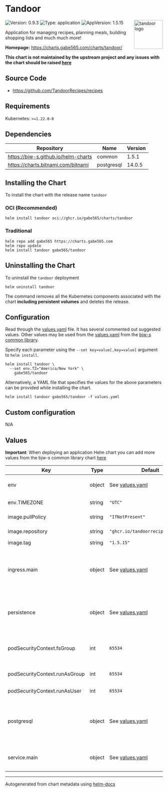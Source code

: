 # Tandoor

<img src="https://raw.githubusercontent.com/vabene1111/recipes/master/docs/logo_color.svg" align="right" width="92" alt="tandoor logo">

![Version: 0.9.3](https://img.shields.io/badge/Version-0.9.3-informational?style=flat)
![Type: application](https://img.shields.io/badge/Type-application-informational?style=flat)
![AppVersion: 1.5.15](https://img.shields.io/badge/AppVersion-1.5.15-informational?style=flat)

Application for managing recipes, planning meals, building shopping lists and much much more!

**Homepage:** <https://charts.gabe565.com/charts/tandoor/>

**This chart is not maintained by the upstream project and any issues with the chart should be raised
[here](https://github.com/gabe565/charts/issues/new?assignees=gabe565&labels=bug&template=bug_report.yaml&name=tandoor&version=0.9.3)**

## Source Code

* <https://github.com/TandoorRecipes/recipes>

## Requirements

Kubernetes: `>=1.22.0-0`

## Dependencies

| Repository | Name | Version |
|------------|------|---------|
| <https://bjw-s.github.io/helm-charts> | common | 1.5.1 |
| <https://charts.bitnami.com/bitnami> | postgresql | 14.0.5 |

## Installing the Chart

To install the chart with the release name `tandoor`

### OCI (Recommended)

```console
helm install tandoor oci://ghcr.io/gabe565/charts/tandoor
```

### Traditional

```console
helm repo add gabe565 https://charts.gabe565.com
helm repo update
helm install tandoor gabe565/tandoor
```

## Uninstalling the Chart

To uninstall the `tandoor` deployment

```console
helm uninstall tandoor
```

The command removes all the Kubernetes components associated with the chart **including persistent volumes** and deletes the release.

## Configuration

Read through the [values.yaml](./values.yaml) file. It has several commented out suggested values.
Other values may be used from the [values.yaml](https://github.com/bjw-s/helm-charts/tree/a081de5/charts/library/common/values.yaml) from the [bjw-s common library](https://github.com/bjw-s/helm-charts/tree/a081de5/charts/library/common).

Specify each parameter using the `--set key=value[,key=value]` argument to `helm install`.

```console
helm install tandoor \
  --set env.TZ="America/New York" \
    gabe565/tandoor
```

Alternatively, a YAML file that specifies the values for the above parameters can be provided while installing the chart.

```console
helm install tandoor gabe565/tandoor -f values.yaml
```

## Custom configuration

N/A

## Values

**Important**: When deploying an application Helm chart you can add more values from the bjw-s common library chart [here](https://github.com/bjw-s/helm-charts/tree/a081de5/charts/library/common)

| Key | Type | Default | Description |
|-----|------|---------|-------------|
| env | object | See [values.yaml](./values.yaml) | environment variables. [[ref]](https://github.com/TandoorRecipes/recipes/blob/master/.env.template). |
| env.TIMEZONE | string | `"UTC"` | default timezone |
| image.pullPolicy | string | `"IfNotPresent"` | image pull policy |
| image.repository | string | `"ghcr.io/tandoorrecipes/recipes"` | image repository |
| image.tag | string | `"1.5.15"` | image tag |
| ingress.main | object | See [values.yaml](./values.yaml) | Enable and configure ingress settings for the chart under this key. |
| persistence | object | See [values.yaml](./values.yaml) | Configure persistence settings for the chart under this key. |
| podSecurityContext.fsGroup | int | `65534` | Volume binds will be granted to `nobody` group |
| podSecurityContext.runAsGroup | int | `65534` | Run as `nobody` group |
| podSecurityContext.runAsUser | int | `65534` | Run as `nobody` user |
| postgresql | object | See [values.yaml](./values.yaml) | Enable and configure postgresql database subchart under this key. [[ref]](https://github.com/bitnami/charts/tree/master/bitnami/mariadb) |
| service.main | object | See [values.yaml](./values.yaml) | Configures service settings for the chart. |

---
Autogenerated from chart metadata using [helm-docs](https://github.com/norwoodj/helm-docs)
